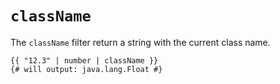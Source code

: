 # `className`
The `className` filter return a string with the current class name.


```twig
{{ "12.3" | number | className }}
{# will output: java.lang.Float #}
```
